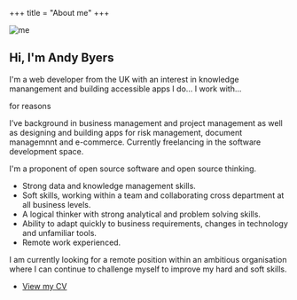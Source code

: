+++
title = "About me"
+++

![me](/img/AndyByers1.png)

## Hi, I'm Andy Byers

I'm a web developer from the UK with an interest in knowledge manangement and building
accessible apps
I do...
I work with...

for reasons

I’ve background in business management and project management as well as designing and building apps for risk management, document managemnnt and e-commerce. Currently freelancing in the software development space. 

I'm a proponent of open source software and open source thinking.

- Strong data and knowledge management skills.
- Soft skills, working within a team and collaborating cross department at all business levels.
- A logical thinker with strong analytical and problem solving skills.
- Ability to adapt quickly to business requirements, changes in technology and unfamiliar tools.
- Remote work experienced.

I am currently looking for a remote position within an ambitious organisation where I can continue to challenge myself to improve my hard and soft skills.

- [View my CV](resume/abresume)

